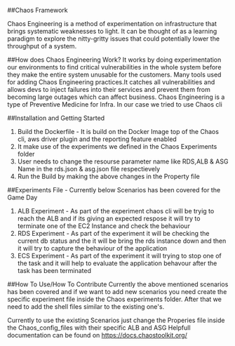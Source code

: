 ##Chaos Framework

Chaos Engineering is a method of experimentation on infrastructure that brings systematic weaknesses to light. It can be thought of as a learning paradigm to explore the nitty-gritty issues that could potentially lower the throughput of a system.

##How does Chaos Engineering Work?
 It works by doing experimentation our environments to find critical vulnerabilities in the whole system before they make the entire system unusable for the customers. Many tools used for adding Chaos Engineering practices.It catches all vulnerabilities and allows devs to inject failures into their services and prevent them from becoming large outages which can affect business. Chaos Engineering is a type of Preventive Medicine for Infra. In our case we tried to use Chaos cli

##Installation and Getting Started
 1) Build the Dockerfile - It is build on the Docker Image top of the Chaos cli, aws driver plugin and the reporting feature enabled
 2) It make use of the experiments we defined in the Chaos Experiments folder
 3) User needs to change the resourse parameter name like RDS,ALB & ASG Name in the rds.json & asg.json file respectievely
 4) Run the Build by making the above changes in the Property file

##Experiments File - Currently below Scenarios has been covered for the Game Day 
 1) ALB Experiment - As part of the experiment chaos cli will be tryig to reach the ALB and if its giving an expected respose it will try to terminate one of the EC2 Instance and check the behaviour
 2) RDS Experiment - As part of the experiment it will be checking the current db status and the it will be bring the rds instance down and then it will try to capture the behaviour of the application
 3) ECS Experiment - As part of the experiment it will trying to stop one of the task and it will help to evaluate the application behavour after the task has been terminated

##How To Use/How To Contribute
Currently the above mentioned scenarios has been covered and if we want to add new scenarios you need create the specific experiment file inside the Chaos experiments folder. After that we need to add the shell files similar to the existing one's.

Currently to use the existing Scenarios just change the Properies file inside the Chaos_config_files with their specific ALB and ASG
 Helpfull documentation can be found on https://docs.chaostoolkit.org/
